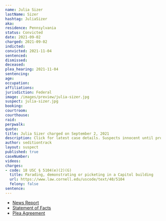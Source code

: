 ```yaml
---
name: Julia Sizer
lastName: Sizer
hashtag: JuliaSizer
aka:
residence: Pennsylvania
status: Convicted
date: 2021-09-02
charged: 2021-09-02
indicted:
convicted: 2021-11-04
sentenced:
dismissed:
deceased:
plea_hearing: 2021-11-04
sentencing:
age:
occupation:
affiliations:
jurisdiction: Federal
image: /images/preview/julia-sizer.jpg
suspect: julia-sizer.jpg
booking:
courtroom:
courthouse:
raid:
perpwalk:
quote:
title: Julia Sizer charged on September 2, 2021
description: Click for latest case details. Suspects innocent until proven guilty.
author: seditiontrack
layout: suspect
published: true
caseNumber:
videos:
charges:
- code: 18 USC § 5104(e)(2)(G)
  title: Parading, demonstrating or picketing in a Capitol building
  url: https://www.law.cornell.edu/uscode/text/40/5104
  felony: false
sentence:
---
```

- [News Report](https://pittsburgh.cbslocal.com/2021/09/02/ellwood-city-woman-capitol-riot-charges/)
- [Statement of Facts](https://www.justice.gov/usao-dc/case-multi-defendant/file/1447206/download)
- [Plea Agreement](https://www.justice.gov/usao-dc/case-multi-defendant/file/1447211/download)
